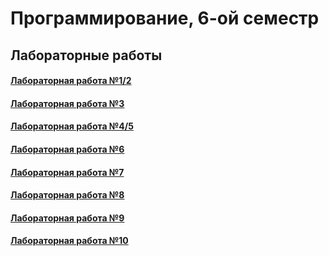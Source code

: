 # Программирование, 6-ой семестр
## Лабораторные работы
#### <a href = https://github.com/SArtemS/Lab6_1-2> Лабораторная работа №1/2</a>

#### <a href = https://github.com/SArtemS/Lab6_3> Лабораторная работа №3</a>

#### <a href = https://colab.research.google.com/drive/1qIYHEacrMH6VxQvuDL3CPEeKSGLzW_uS?usp> Лабораторная работа №4/5</a>

#### <a href = https://colab.research.google.com/drive/11oNTW0s8JnZFeSroKUCacS72Zx4zys7u?usp> Лабораторная работа №6</a>

#### <a href = https://colab.research.google.com/drive/1mf_W9nzZ9io5X78RanMOTobSAhXh-kMZ?usp> Лабораторная работа №7</a>

#### <a href = https://github.com/SArtemS/Lab6_8> Лабораторная работа №8</a>

#### <a href = https://github.com/SArtemS/Lab6_9> Лабораторная работа №9</a>

#### <a href = https://github.com/SArtemS/Lab6_10> Лабораторная работа №10</a>
